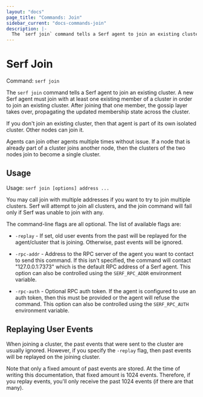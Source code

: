 ```yaml
---
layout: "docs"
page_title: "Commands: Join"
sidebar_current: "docs-commands-join"
description: |-
  The `serf join` command tells a Serf agent to join an existing cluster. A new Serf agent must join with at least one existing member of a cluster in order to join an existing cluster. After joining that one member, the gossip layer takes over, propagating the updated membership state across the cluster.
---
```


# Serf Join

Command: `serf join`

The `serf join` command tells a Serf agent to join an existing cluster.
A new Serf agent must join with at least one existing member of a cluster
in order to join an existing cluster. After joining that one member,
the gossip layer takes over, propagating the updated membership state across
the cluster.

If you don't join an existing cluster, then that agent is part of its own
isolated cluster. Other nodes can join it.

Agents can join other agents multiple times without issue. If a node that
is already part of a cluster joins another node, then the clusters of the
two nodes join to become a single cluster.

## Usage

Usage: `serf join [options] address ...`

You may call join with multiple addresses if you want to try to join
multiple clusters. Serf will attempt to join all clusters, and the join
command will fail only if Serf was unable to join with any.

The command-line flags are all optional. The list of available flags are:

* `-replay` - If set, old user events from the past will be replayed for the
  agent/cluster that is joining. Otherwise, past events will be ignored.

* `-rpc-addr` - Address to the RPC server of the agent you want to contact
  to send this command. If this isn't specified, the command will contact
  "127.0.0.1:7373" which is the default RPC address of a Serf agent. This option
  can also be controlled using the `SERF_RPC_ADDR` environment variable.

* `-rpc-auth` - Optional RPC auth token. If the agent is configured to use
  an auth token, then this must be provided or the agent will refuse the
  command. This option can also be controlled using the `SERF_RPC_AUTH`
  environment variable.

## Replaying User Events

When joining a cluster, the past events that were sent to the cluster are
usually ignored. However, if you specify the `-replay` flag, then past events
will be replayed on the joining cluster.

Note that only a fixed amount of past events are stored. At the time of writing
this documentation, that fixed amount is 1024 events. Therefore, if you replay
events, you'll only receive the past 1024 events (if there are that many).
